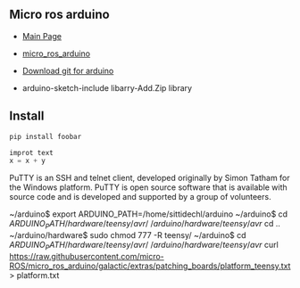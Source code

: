 ## Micro ros arduino
* [Main Page](https://github.com/SittidechL/Documents/blob/main/README.md)
* [micro_ros_arduino](https://github.com/micro-ROS/micro_ros_arduino)
* [Download git for arduino](https://github.com/micro-ROS/micro_ros_arduino.git) 

* arduino-sketch-include libarry-Add.Zip library
## Install
```bash
pip install foobar
```
```Python
improt text
x = x + y
```
PuTTY is an SSH and telnet client, developed originally by Simon Tatham for the Windows platform. PuTTY is open source software that is available with source code and is developed and supported by a group of volunteers.

~/arduino$ export ARDUINO_PATH=/home/sittidechl/arduino
~/arduino$ cd $ARDUINO_PATH/hardware/teensy/avr/
~/arduino/hardware/teensy/avr$ cd ..
~/arduino/hardware$ sudo chmod 777 -R teensy/
~/arduino$ cd $ARDUINO_PATH/hardware/teensy/avr/
~/arduino/hardware/teensy/avr$ curl https://raw.githubusercontent.com/micro-ROS/micro_ros_arduino/galactic/extras/patching_boards/platform_teensy.txt > platform.txt

